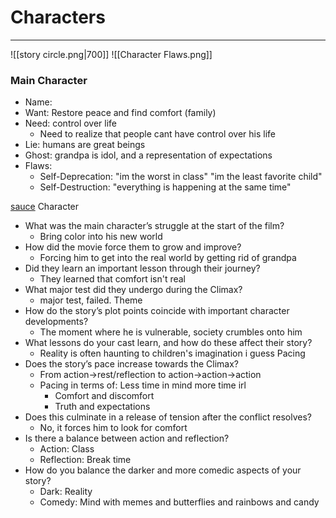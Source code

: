 # Characters
---
![[story circle.png|700]]
![[Character Flaws.png]]
### Main Character
- Name: 
- Want: Restore peace and find comfort (family)
- Need: control over life
	- Need to realize that people cant have control over his life
- Lie: humans are great beings
- Ghost: grandpa is idol, and a representation of expectations
- Flaws:
	- Self-Deprecation: "im the worst in class" "im the least favorite child"
	- Self-Destruction: "everything is happening at the same time"

[sauce](https://thenovelsmithy.com/storytelling-through-movies/)
Character
-   What was the main character’s struggle at the start of the film?
	- Bring color into his new world
-   How did the movie force them to grow and improve?
	- Forcing him to get into the real world by getting rid of grandpa
-   Did they learn an important lesson through their journey?
	- They learned that comfort isn't real
-   What major test did they undergo during the Climax?
	- major test, failed.
Theme
-   How do the story’s plot points coincide with important character developments?
	- The moment where he is vulnerable, society crumbles onto him
-   What lessons do your cast learn, and how do these affect their story?
	- Reality is often haunting to children's imagination i guess
Pacing
-   Does the story’s pace increase towards the Climax?
	- From action->rest/reflection to action->action->action
	- Pacing in terms of: Less time in mind more time irl
		- Comfort and discomfort
		- Truth and expectations
-   Does this culminate in a release of tension after the conflict resolves?
	- No, it forces him to look for comfort
-   Is there a balance between action and reflection?
	- Action: Class
	- Reflection: Break time
-   How do you balance the darker and more comedic aspects of your story?
	- Dark: Reality
	- Comedy: Mind with memes and butterflies and rainbows and candy
